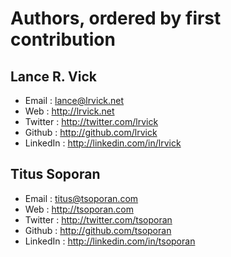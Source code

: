 # Authors, ordered by first contribution #

## Lance R. Vick ##
  * Email     : <lance@lrvick.net>
  * Web       : <http://lrvick.net>
  * Twitter   : <http://twitter.com/lrvick>
  * Github    : <http://github.com/lrvick>
  * LinkedIn  : <http://linkedin.com/in/lrvick>

## Titus Soporan ##
  * Email     : <titus@tsoporan.com>
  * Web       : <http://tsoporan.com>
  * Twitter   : <http://twitter.com/tsoporan>
  * Github    : <http://github.com/tsoporan>
  * LinkedIn  : <http://linkedin.com/in/tsoporan>

